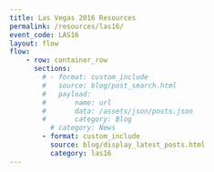 ```yaml
---
title: Las Vegas 2016 Resources
permalink: /resources/las16/
event_code: LAS16
layout: flow
flow:
    - row: container_row
      sections:
        # - format: custom_include
        #   source: blog/post_search.html
        #   payload:
        #       name: url
        #       data: /assets/json/posts.json
        #       category: Blog
          # category: News
        - format: custom_include
          source: blog/display_latest_posts.html
          category: las16
---
```


